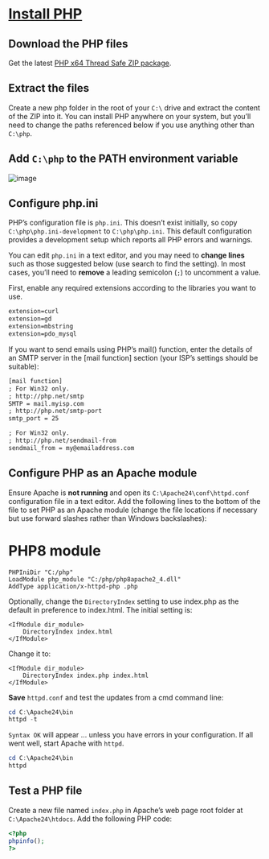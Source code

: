 # [Install PHP](https://www.sitepoint.com/how-to-install-php-on-windows/)

## Download the PHP files
Get the latest [PHP x64 Thread Safe ZIP package](https://windows.php.net/download/).

## Extract the files
Create a new php folder in the root of your `C:\` drive and extract the content of the ZIP into it. You can install PHP anywhere on your system, but you’ll need to change the paths referenced below if you use anything other than `C:\php`.

## Add `C:\php` to the PATH environment variable

![image](https://github.com/user-attachments/assets/1ffbf76d-a70d-4fe6-8d69-a5ff5c7a55bd)


## Configure php.ini
PHP’s configuration file is `php.ini`. This doesn’t exist initially, so copy `C:\php\php.ini-development` to `C:\php\php.ini`. This default configuration provides a development setup which reports all PHP errors and warnings.

You can edit `php.ini` in a text editor, and you may need to **change lines** such as those suggested below (use search to find the setting). In most cases, you’ll need to **remove** a leading semicolon (`;`) to uncomment a value.

First, enable any required extensions according to the libraries you want to use.

```txt
extension=curl
extension=gd
extension=mbstring
extension=pdo_mysql
```

If you want to send emails using PHP’s mail() function, enter the details of an SMTP server in the [mail function] section (your ISP’s settings should be suitable):

```txt
[mail function]
; For Win32 only.
; http://php.net/smtp
SMTP = mail.myisp.com
; http://php.net/smtp-port
smtp_port = 25

; For Win32 only.
; http://php.net/sendmail-from
sendmail_from = my@emailaddress.com
```

## Configure PHP as an Apache module
Ensure Apache is **not running** and open its `C:\Apache24\conf\httpd.conf` configuration file in a text editor. Add the following lines to the bottom of the file to set PHP as an Apache module (change the file locations if necessary but use forward slashes rather than Windows backslashes):

# PHP8 module
```cinfig
PHPIniDir "C:/php"
LoadModule php_module "C:/php/php8apache2_4.dll"
AddType application/x-httpd-php .php
```

Optionally, change the `DirectoryIndex` setting to use index.php as the default in preference to index.html. The initial setting is:

```config
<IfModule dir_module>
    DirectoryIndex index.html
</IfModule>
```

Change it to:

```config
<IfModule dir_module>
    DirectoryIndex index.php index.html
</IfModule>
```

**Save** `httpd.conf` and test the updates from a cmd command line:

```powershell
cd C:\Apache24\bin
httpd -t
```

`Syntax OK` will appear … unless you have errors in your configuration. If all went well, start Apache with `httpd`.

```powershell
cd C:\Apache24\bin
httpd
```


## Test a PHP file
Create a new file named `index.php` in Apache’s web page root folder at `C:\Apache24\htdocs`. Add the following PHP code:

```php
<?php
phpinfo();
?>
```


